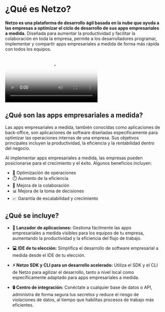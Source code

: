 <script setup>
import { useEvents } from '@theme/composables/events'
import ListItem from '@theme/components/list/ListItem.vue'
import ButtonCta from '@theme/components/buttons/ButtonCta.vue'

const { trackVideoPlay } = useEvents()
</script>

# ¿Qué es Netzo?

**Netzo es una plataforma de desarrollo ágil basada en la nube que ayuda a las empresas a optimizar el ciclo de desarrollo de sus apps empresariales a medida.** Diseñada para aumentar la productividad y facilitar la colaboración en toda la empresa, permite a los desarrolladores programar, implementar y compartir apps empresariales a medida de forma más rápida con todos los equipos.

<div class="w-full">
  <video
    allowfullscreen
    controls
    controlslist="nodownload captionssubtitles"
    loop
    class="w-full"
    poster="/netzo-intro-es.svg"
    onplay="trackVideoPlay()"
  >
    <source src="/netzo-intro-es.mp4" type="video/mp4">
    <track
    label="English"
    kind="subtitles"
    srclang="en"
    src="/netzo-intro-en.vtt"
    />
    <track
    label="Español"
    kind="subtitles"
    srclang="es"
    src="/netzo-intro-es.vtt"
    default />
   </video>
</div>

## ¿Qué son las apps empresariales a medida?

Las apps empresariales a medida, también conocidas como aplicaciones de back-office, son aplicaciones de software diseñadas específicamente para optimizar las operaciones internas de una empresa. Sus objetivos principales incluyen la productividad, la eficiencia y la rentabilidad dentro del negocio.

Al implementar apps empresariales a medida, las empresas pueden posicionarse para el crecimiento y el éxito. Algunos beneficios incluyen:

- 🚀 Optimización de operaciones
- ⏱️ Aumento de la eficiencia
- 🤝 Mejora de la colaboración
- 📊 Mejora de la toma de decisiones
- 📈 Garantía de escalabilidad y crecimiento

## ¿Qué se incluye?

- **🚀 Lanzador de aplicaciones:** Gestiona fácilmente las apps empresariales a medida visibles para los equipos de tu empresa, aumentando la productividad y la eficiencia del flujo de trabajo.

- **💻 IDE de tu elección:** Simplifica el desarrollo de software empresarial a medida desde el IDE de tu elección.

- **⚡ Netzo SDK y CLI para un desarrollo acelerado:** Utiliza el SDK y el CLI de Netzo para agilizar el desarrollo, tanto a nivel local como específicamente adaptado para apps empresariales a medida.

- **🔒 Centro de integración:** Conéctate a cualquier base de datos o API, administra de forma segura tus secretos y reduce el riesgo de violaciones de datos, al tiempo que habilitas procesos de trabajo más eficientes.
